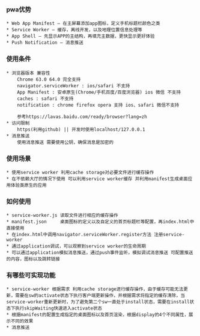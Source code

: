 ### pwa优势
	* Web App Manifest – 在主屏幕添加app图标，定义手机标题栏颜色之类
	* Service Worker – 缓存，离线开发，以及地理位置信息处理等
	* App Shell – 先显示APP的主结构，再填充主数据，更快显示更好体验
	* Push Notification – 消息推送

### 使用条件
	* 浏览器版本 兼容性
		Chrome 63.0 64.0 完全支持
		navigator.serviceWorker : ios/safari 不支持
		App Manifest : 安卓原生(Chrome/手机百度/百度浏览器) ios 微信 不支持
		caches : safari 不支持
		notification : chrome firefox opera 支持 ios、safari 微信不支持

		参考https://lavas.baidu.com/ready/browser?lang=zh
	* 访问限制
		https(利用github) || 开发时使用localhost/127.0.0.1
	* 消息推送
		使用消息推送 需要使用公钥，确保消息是加密的

### 使用场景
	* 使用service worker 利用cache storage对必要文件进行缓存操作
	* 在不依赖大厅的情况下使用 可以利用service worker缓存 并利用manifest生成桌面应用体验类原生的应用

### 如何使用
	* service-worker.js 读取文件进行相应的缓存操作
	* manifest.json     桌面图标的定义以及自定义的首页标题栏等配置，再index.html中直接使用
	* 在index.html中调用navigator.serviceWorker.register方法 注册service-worker
	* 通过application调试，可以观察到service worker的生命周期
	* 可以通过application模拟消息推送，通过push事件监听，模拟调试消息推送 可配置推送的内容，图标以及跳转链接

### 有哪些可实现功能	
	* service-worker 根据需求 利用cache storage进行缓存操作，由于缓存可能无法更新，需要在sw的activate状态下执行客户端更新操作，并根据需求将指定的缓存清除，当service-worker重新更新时，为了避免第二个sw一直处于install状态，需要在install状态下执行skipWaiting快速进入activate状态
	* 根据manifest的配置生成指定的桌面图标以及首页渲染，根据display的4个不同属性，展示不同的效果
	* 消息推送